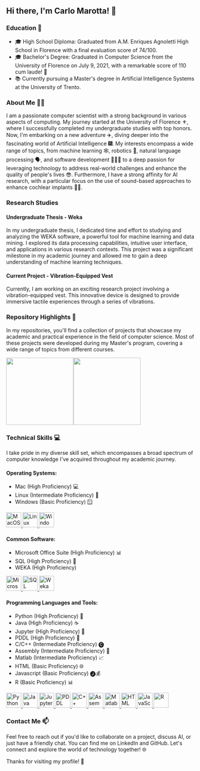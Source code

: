 ## Hi there, I'm Carlo Marotta! 👋

### Education 📖

- 🎓 High School Diploma: Graduated from A.M. Enriques Agnoletti High School in Florence with a final evaluation score of 74/100.
- 🎓 Bachelor's Degree: Graduated in Computer Science from the University of Florence on July 9, 2021, with a remarkable score of 110 cum laude! 🎉
- 📚 Currently pursuing a Master's degree in Artificial Intelligence Systems at the University of Trento.

### About Me 🙋‍♂️
I am a passionate computer scientist with a strong background in various aspects of computing. My journey started at the University of Florence ⚜️, where I successfully completed my undergraduate studies with top honors. Now, I'm embarking on a new adventure ✈️, diving deeper into the fascinating world of Artificial Intelligence 🎆. My interests encompass a wide range of topics, from machine learning 🕸️, robotics 🤖, natural language processing 🗣️, and software development 👨🏻‍💻 to a deep passion for leveraging technology to address real-world challenges and enhance the quality of people's lives 😎. Furthermore, I have a strong affinity for AI research, with a particular focus on the use of sound-based approaches to enhance cochlear implants 🦻🏼.

### Research Studies
#### Undergraduate Thesis - Weka
In my undergraduate thesis, I dedicated time and effort to studying and analyzing the WEKA software, a powerful tool for machine learning and data mining. I explored its data processing capabilities, intuitive user interface, and applications in various research contexts. This project was a significant milestone in my academic journey and allowed me to gain a deep understanding of machine learning techniques.

#### Current Project - Vibration-Equipped Vest
Currently, I am working on an exciting research project involving a vibration-equipped vest. This innovative device is designed to provide immersive tactile experiences through a series of vibrations.

### Repository Highlights 🚀
In my repositories, you'll find a collection of projects that showcase my academic and practical experience in the field of computer science. Most of these projects were developed during my Master's program, covering a wide range of topics from different courses.

<div style="display: flex;">
  <img src="https://github-readme-stats.vercel.app/api?username=akaGallo&show_icons=true&theme=dark" height=180px>
  <img src="https://github-readme-stats.vercel.app/api/top-langs/?username=akaGallo&layout=compact&theme=dark" height=180px>
</div>

### Technical Skills 💻
I take pride in my diverse skill set, which encompasses a broad spectrum of computer knowledge I've acquired throughout my academic journey.

#### Operating Systems:
- Mac (High Proficiency) 💻
- Linux (Intermediate Proficiency) 🐧
- Windows (Basic Proficiency) 🪟
 
<p align="left">
  <a href="https://www.apple.com/macos/" target="_blank" rel="noreferrer"><img src="https://img.shields.io/badge/MacOS-000000?style=for-the-badge&logo=apple&logoColor=white" alt="MacOS" height="40px"/>
  </a>
  <a href="https://www.linux.org/" target="_blank" rel="noreferrer"><img src="https://img.shields.io/badge/Linux-FCC624?style=for-the-badge&logo=linux&logoColor=black" alt="Linux" height="40px"/>
  </a>
  <a href="https://www.microsoft.com/en-us/windows/" target="_blank" rel="noreferrer"><img src="https://img.shields.io/badge/Windows-0078D6?style=for-the-badge&logo=windows&logoColor=white" alt="Windows" height="40px"/>
  </a>
</p>

#### Common Software:
- Microsoft Office Suite (High Proficiency) 📊
- SQL (High Proficiency) 📝
- WEKA (High Proficiency)

<p align="left">
  <a href="https://www.microsoft.com/en-us/microsoft-365/get-started-with-office-2019" target="_blank" rel="noreferrer"><img src="https://img.shields.io/badge/Microsoft%20Office-D83B01?style=for-the-badge&logo=microsoft-office&logoColor=white" alt="Microsoft Office" height="40px"/>
  </a>
  <a href="https://www.microsoft.com/en-us/sql-server" target="_blank" rel="noreferrer"><img src="https://img.shields.io/badge/SQL%20Server-CC2927?style=for-the-badge&logo=microsoft-sql-server&logoColor=white" alt="SQL Server" height="40px"/>
  </a>
  <a href="https://www.cs.waikato.ac.nz/ml/weka/" target="_blank" rel="noreferrer"><img src="https://img.shields.io/badge/Weka-006400?style=for-the-badge&logo=weka&logoColor=white" alt="Weka" height="40px"/>
  </a>
</p>

#### Programming Languages and Tools:
- Python (High Proficiency) 🐍
- Java (High Proficiency) ☕
- Jupyter (High Proficiency) 📔
- PDDL (High Proficiency) 🤖
- C/C++ (Intermediate Proficiency) 🅒
- Assembly (Intermediate Proficiency) 💾
- Matlab (Intermediate Proficiency) 📈
- HTML (Basic Proficiency) 🌐
- Javascript (Basic Proficiency) 🅙💰
- R (Basic Proficiency) 📊

<p align="left">
  <a href="https://www.python.org" target="_blank" rel="noreferrer">
    <img src="https://img.shields.io/badge/Python-3776AB?style=for-the-badge&logo=python&logoColor=white" alt="Python" height="40px"/>
  </a>
  <a href="https://www.java.com/it/" target="_blank" rel="noreferrer">
    <img src="https://img.shields.io/badge/Java-ED8B00?style=for-the-badge&logo=java&logoColor=white" alt="Java" height="40px"/>
  </a>
    <a href="https://jupyter.org" target="_blank" rel="noreferrer">
    <img src="https://img.shields.io/badge/Jupyter-FFA500?style=for-the-badge&logo=jupyter&logoColor=white" alt="Jupyter" height="40px"/>
  </a>
  <a href="https://planning.wiki/ref/pddl/domain" target="_blank" rel="noreferrer">
    <img src="https://img.shields.io/badge/PDDL-00008B?style=for-the-badge&logo=pddl&logoColor=white" alt="PDDL" height="40px"/>
  </a>
  <a href="https://en.cppreference.com/w/" target="_blank" rel="noreferrer">
    <img src="https://img.shields.io/badge/C%2B%2B-00599C?style=for-the-badge&logo=c%2B%2B&logoColor=white" alt="C++" height="40px"/>
  </a>
<a href="https://www.tutorialspoint.com/assembly_programming/assembly_introduction.htm" target="_blank" rel="noreferrer">
    <img src="https://img.shields.io/badge/Assembly-FFFFFF?style=for-the-badge&logo=assembly&logoColor=black" alt="Assembly" height="40px"/>
  </a>
  <a href="https://www.mathworks.com/products/matlab.html" target="_blank" rel="noreferrer">
    <img src="https://img.shields.io/badge/Matlab-FF0000?style=for-the-badge&logo=matlab&logoColor=black" alt="Matlab" height="40px"/>
  </a>
  <a href="https://html.com" target="_blank" rel="noreferrer">
    <img src="https://img.shields.io/badge/HTML-239120?style=for-the-badge&logo=html5&logoColor=white" alt="HTML" height="40px"/>
  </a>
  <a href="https://www.javascript.com" target="_blank" rel="noreferrer">
    <img src="https://img.shields.io/badge/JavaScript-323330?style=for-the-badge&logo=javascript&logoColor=F7DF1E" alt="JavaScript" height="40px"/>
  </a>
  <a href="https://www.r-project.org" target="_blank" rel="noreferrer">
    <img src="https://img.shields.io/badge/R-276DC3?style=for-the-badge&logo=r&logoColor=white" alt="R" height="40px"/>
  </a>
</p>
      
### Contact Me 📫
Feel free to reach out if you'd like to collaborate on a project, discuss AI, or just have a friendly chat. You can find me on LinkedIn and GitHub.
Let's connect and explore the world of technology together! 🌐

Thanks for visiting my profile! 👋
